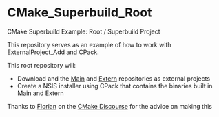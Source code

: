 # CMake_Superbuild_Root
CMake Superbuild Example: Root / Superbuild Project

This repository serves as an example of how to work with ExternalProject_Add and CPack.

This root repository will:
- Download and the [Main](https://github.com/amelvill-umich/CMake_Superbuild_Main) and [Extern](https://github.com/amelvill-umich/CMake_Superbuild_Extern) repositories as external projects
- Create a NSIS installer using CPack that contains the binaries built in Main and Extern

Thanks to [Florian](https://discourse.cmake.org/u/florian_chevassu/summary) on the [CMake Discourse](https://discourse.cmake.org/t/how-to-install-an-external-project/888) for the advice on making this
